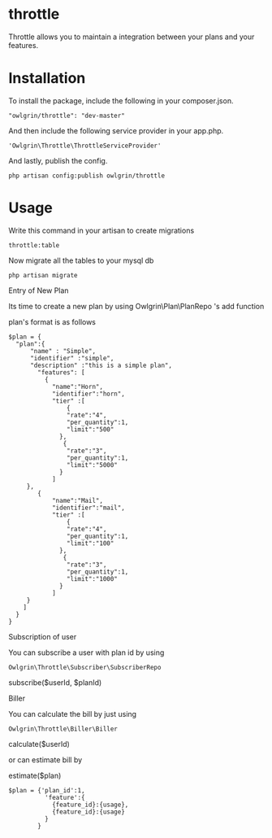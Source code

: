 throttle
========
Throttle allows you to maintain  a integration between your plans and your features.

Installation
============
To install the package, include the following in your composer.json.
```
"owlgrin/throttle": "dev-master"
```

And then include the following service provider in your app.php.

```
'Owlgrin\Throttle\ThrottleServiceProvider'
```


And lastly, publish the config.
```
php artisan config:publish owlgrin/throttle
```

Usage
=====

Write this command in your artisan to create migrations

```
throttle:table
```

Now migrate all the tables to your mysql db

```
php artisan migrate
```

Entry of New Plan

Its time to create a new plan by using Owlgrin\Plan\PlanRepo 's add function

plan's format is as follows
````
$plan = {
  "plan":{
      "name" : "Simple",
      "identifier" :"simple",
      "description" :"this is a simple plan",
    	"features": [
          {
            "name":"Horn",
            "identifier":"horn",
            "tier" :[
                {
                "rate":"4",
                "per_quantity":1,
                "limit":"500"
              },
               {
                "rate":"3",
                "per_quantity":1,
                "limit":"5000"
              }
            ]
   	 },
        {
            "name":"Mail",
            "identifier":"mail",
            "tier" :[
                {
                "rate":"4",
                "per_quantity":1,
                "limit":"100"
              },
               {
                "rate":"3",
                "per_quantity":1,
                "limit":"1000"
              }
            ]
   	 }
    ]
  }
}
````

Subscription of user

You can subscribe a user with plan id by using
```
Owlgrin\Throttle\Subscriber\SubscriberRepo
```

subscribe($userId, $planId)

Biller

You can calculate the bill by just using

```
Owlgrin\Throttle\Biller\Biller
```

calculate($userId)

or can estimate bill by

estimate($plan)

````
$plan = {'plan_id':1,
          'feature':{
            {feature_id}:{usage},
            {feature_id}:{usage}
          }
        }
        
````
